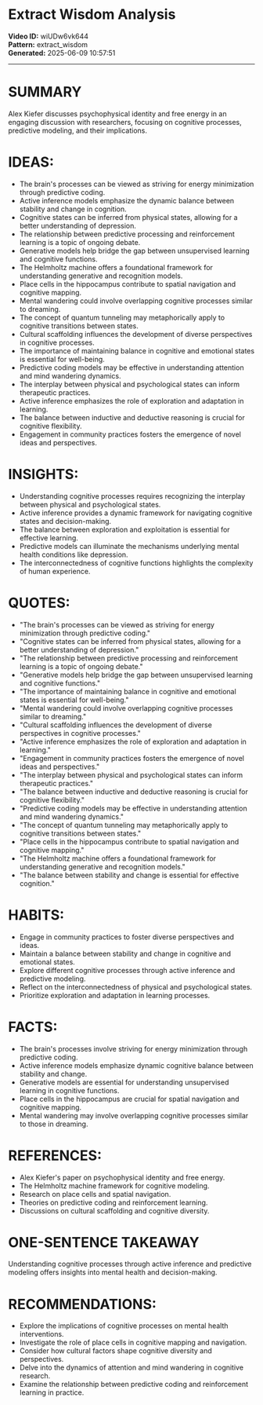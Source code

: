 # Extract Wisdom Analysis

**Video ID:** wiUDw6vk644  
**Pattern:** extract_wisdom  
**Generated:** 2025-06-09 10:57:51  

---

# SUMMARY
Alex Kiefer discusses psychophysical identity and free energy in an engaging discussion with researchers, focusing on cognitive processes, predictive modeling, and their implications.

# IDEAS:
- The brain's processes can be viewed as striving for energy minimization through predictive coding.
- Active inference models emphasize the dynamic balance between stability and change in cognition.
- Cognitive states can be inferred from physical states, allowing for a better understanding of depression.
- The relationship between predictive processing and reinforcement learning is a topic of ongoing debate.
- Generative models help bridge the gap between unsupervised learning and cognitive functions.
- The Helmholtz machine offers a foundational framework for understanding generative and recognition models.
- Place cells in the hippocampus contribute to spatial navigation and cognitive mapping.
- Mental wandering could involve overlapping cognitive processes similar to dreaming.
- The concept of quantum tunneling may metaphorically apply to cognitive transitions between states.
- Cultural scaffolding influences the development of diverse perspectives in cognitive processes.
- The importance of maintaining balance in cognitive and emotional states is essential for well-being.
- Predictive coding models may be effective in understanding attention and mind wandering dynamics.
- The interplay between physical and psychological states can inform therapeutic practices.
- Active inference emphasizes the role of exploration and adaptation in learning.
- The balance between inductive and deductive reasoning is crucial for cognitive flexibility.
- Engagement in community practices fosters the emergence of novel ideas and perspectives.

# INSIGHTS:
- Understanding cognitive processes requires recognizing the interplay between physical and psychological states.
- Active inference provides a dynamic framework for navigating cognitive states and decision-making.
- The balance between exploration and exploitation is essential for effective learning.
- Predictive models can illuminate the mechanisms underlying mental health conditions like depression.
- The interconnectedness of cognitive functions highlights the complexity of human experience.

# QUOTES:
- "The brain's processes can be viewed as striving for energy minimization through predictive coding."
- "Cognitive states can be inferred from physical states, allowing for a better understanding of depression."
- "The relationship between predictive processing and reinforcement learning is a topic of ongoing debate."
- "Generative models help bridge the gap between unsupervised learning and cognitive functions."
- "The importance of maintaining balance in cognitive and emotional states is essential for well-being."
- "Mental wandering could involve overlapping cognitive processes similar to dreaming."
- "Cultural scaffolding influences the development of diverse perspectives in cognitive processes."
- "Active inference emphasizes the role of exploration and adaptation in learning."
- "Engagement in community practices fosters the emergence of novel ideas and perspectives."
- "The interplay between physical and psychological states can inform therapeutic practices."
- "The balance between inductive and deductive reasoning is crucial for cognitive flexibility."
- "Predictive coding models may be effective in understanding attention and mind wandering dynamics."
- "The concept of quantum tunneling may metaphorically apply to cognitive transitions between states."
- "Place cells in the hippocampus contribute to spatial navigation and cognitive mapping."
- "The Helmholtz machine offers a foundational framework for understanding generative and recognition models."
- "The balance between stability and change is essential for effective cognition."

# HABITS:
- Engage in community practices to foster diverse perspectives and ideas.
- Maintain a balance between stability and change in cognitive and emotional states.
- Explore different cognitive processes through active inference and predictive modeling.
- Reflect on the interconnectedness of physical and psychological states.
- Prioritize exploration and adaptation in learning processes.

# FACTS:
- The brain's processes involve striving for energy minimization through predictive coding.
- Active inference models emphasize dynamic cognitive balance between stability and change.
- Generative models are essential for understanding unsupervised learning in cognitive functions.
- Place cells in the hippocampus are crucial for spatial navigation and cognitive mapping.
- Mental wandering may involve overlapping cognitive processes similar to those in dreaming.

# REFERENCES:
- Alex Kiefer's paper on psychophysical identity and free energy.
- The Helmholtz machine framework for cognitive modeling.
- Research on place cells and spatial navigation.
- Theories on predictive coding and reinforcement learning.
- Discussions on cultural scaffolding and cognitive diversity.

# ONE-SENTENCE TAKEAWAY
Understanding cognitive processes through active inference and predictive modeling offers insights into mental health and decision-making.

# RECOMMENDATIONS:
- Explore the implications of cognitive processes on mental health interventions.
- Investigate the role of place cells in cognitive mapping and navigation.
- Consider how cultural factors shape cognitive diversity and perspectives.
- Delve into the dynamics of attention and mind wandering in cognitive research.
- Examine the relationship between predictive coding and reinforcement learning in practice.